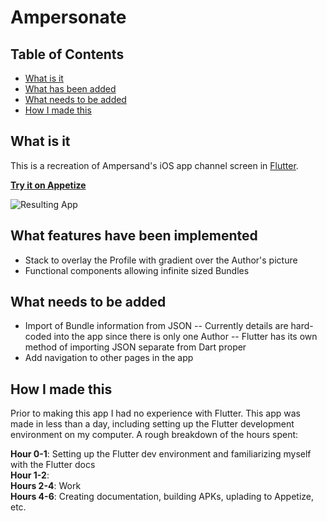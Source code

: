 # Ampersonate

## Table of Contents

* [What is it](#what-is-it)
* [What has been added](#what-has-been-added)
* [What needs to be added](#what-needs-to-be-added)
* [How I made this](#how-i-made-this)

## What is it

This is a recreation of Ampersand's iOS app channel screen in [Flutter](https://flutter.io).

**[Try it on Appetize](https://appetize.io/app/njv1hdhvutwb97ftcpp0dcymtw?device=nexus5&scale=75&orientation=portrait&osVersion=7.1)**

![Resulting App](./Result.gif)

## What features have been implemented

* Stack to overlay the Profile with gradient over the Author's picture
* Functional components allowing infinite sized Bundles

## What needs to be added

* Import of Bundle information from JSON
  -- Currently details are hard-coded into the app since there is only one Author
  -- Flutter has its own method of importing JSON separate from Dart proper
* Add navigation to other pages in the app

## How I made this

Prior to making this app I had no experience with Flutter. This app was made in less than a day, including setting up the Flutter development environment on my computer. A rough breakdown of the hours spent:

**Hour 0-1**: Setting up the Flutter dev environment and familiarizing myself with the Flutter docs  
**Hour 1-2**:  
**Hours 2-4**: Work  
**Hours 4-6**: Creating documentation, building APKs, uplading to Appetize, etc.
